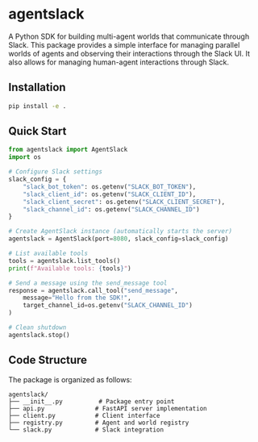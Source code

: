 # agentslack

A Python SDK for building multi-agent worlds that communicate through Slack. This package provides a simple interface for managing parallel worlds of agents and observing their interactions through the Slack UI. It also allows for managing human-agent interactions through Slack.

## Installation

```bash
pip install -e .
```

## Quick Start

```python
from agentslack import AgentSlack
import os

# Configure Slack settings
slack_config = {
    "slack_bot_token": os.getenv("SLACK_BOT_TOKEN"),
    "slack_client_id": os.getenv("SLACK_CLIENT_ID"),
    "slack_client_secret": os.getenv("SLACK_CLIENT_SECRET"),
    "slack_channel_id": os.getenv("SLACK_CHANNEL_ID")
}

# Create AgentSlack instance (automatically starts the server)
agentslack = AgentSlack(port=8080, slack_config=slack_config)

# List available tools
tools = agentslack.list_tools()
print(f"Available tools: {tools}")

# Send a message using the send_message tool
response = agentslack.call_tool("send_message",
    message="Hello from the SDK!",
    target_channel_id=os.getenv("SLACK_CHANNEL_ID")
)

# Clean shutdown
agentslack.stop()
```

## Code Structure

The package is organized as follows:

```
agentslack/
├── __init__.py          # Package entry point
├── api.py              # FastAPI server implementation
├── client.py           # Client interface
├── registry.py         # Agent and world registry
└── slack.py            # Slack integration
```
